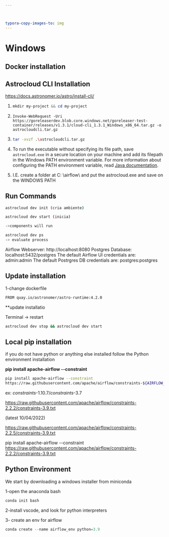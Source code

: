 ```yaml
---



typora-copy-images-to: img
---
```




# Windows

## Docker installation



## Astrocloud CLI Installation

https://docs.astronomer.io/astro/install-cli/



1. ```powershell
   mkdir my-project && cd my-project
   ```

2. ```text
   Invoke-WebRequest -Uri https://goreleaserdev.blob.core.windows.net/goreleaser-test-container/releases/v1.3.1/cloud-cli_1.3.1_Windows_x86_64.tar.gz -o astrocloudcli.tar.gz
   ```
3. ```sh
   tar -xvzf .\astrocloudcli.tar.gz
   ```



4. To run the executable without specifying its file path, save `astrocloud.exe` in a secure location on your machine and add its filepath in the Windows PATH environment variable. For more information about configuring the PATH environment variable, read [Java documentation](https://www.java.com/en/download/help/path.html). 
5. I.E. create  a folder at C: \airflow\  and put the astrocloud.exe and save on the WINDOWS PATH





## Run Commands



```bash
astrocloud dev init (cria ambiente)

astrocloud dev start (inicia)

->components will run

astrocloud dev ps 
-> evaluate process
```



Airflow Webserver: http://localhost:8080
Postgres Database: localhost:5432/postgres
The default Airflow UI credentials are: admin:admin
The default Postrgres DB credentials are: postgres:postgres



##  Update installation

1-change dockerfile 

```bash
FROM quay.io/astronomer/astro-runtime:4.2.0
```

**update installatio

Terminal -> restart

```bash
astrocloud dev stop && astrocloud dev start
```



## Local pip installation

if you do not have python or anything else installed follow the Python environment installation



**pip install apache-airflow --constraint**

```bash
pip install apache-airflow --constraint
https://raw.githubusercontent.com/apache/airflow/constraints-${AIRFLOW_VERSION}/constraints-${PYTHON_VERSION}.txt
```

ex:  *constraints*-1.10.7/*constraints*-3.7

https://raw.githubusercontent.com/apache/airflow/constraints-2.2.2/constraints-3.9.txt

(latest 10/04/2022)

https://raw.githubusercontent.com/apache/airflow/constraints-2.2.5/constraints-3.9.txt

pip install apache-airflow --constraint https://raw.githubusercontent.com/apache/airflow/constraints-2.2.2/constraints-3.9.txt



## Python Environment

We start by downloading a windows installer from miniconda

1-open the anaconda bash

```bash
conda init bash
```



2-install vscode, and look for python interpreters



3- create an env for airflow

```py
conda create --name airflow_env python=3.9
```

